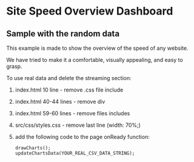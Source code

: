 # Site Speed Overview Dashboard
## Sample with the random data

This example is made to show the overview of the speed of any website.

We have tried to make it a comfortable, visually appealing, and easy to grasp.

To use real data and delete the streaming section:

1. index.html 10 line - remove .css file include
2. index.html 40-44 lines - remove div
3. index.html 59-60 lines - remove files includes
4. src/css/styles.css - remove last line (width: 70%;)
5. add the following code to the page onReady function:


    ```
    drawCharts();
    updateChartsData(YOUR_REAL_CSV_DATA_STRING);
    ```


